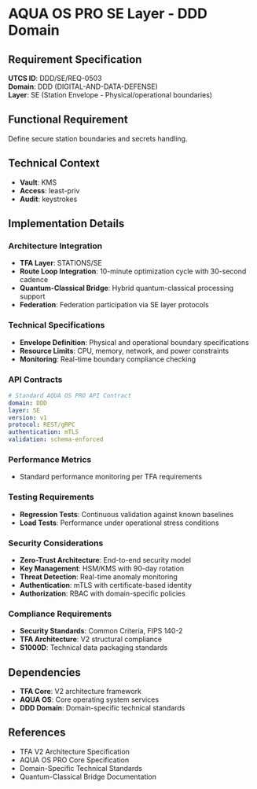 # AQUA OS PRO SE Layer - DDD Domain

## Requirement Specification

**UTCS ID**: DDD/SE/REQ-0503  
**Domain**: DDD (DIGITAL-AND-DATA-DEFENSE)  
**Layer**: SE (Station Envelope - Physical/operational boundaries)  

## Functional Requirement

Define secure station boundaries and secrets handling.

## Technical Context

- **Vault**: KMS
- **Access**: least-priv
- **Audit**: keystrokes


## Implementation Details

### Architecture Integration
- **TFA Layer**: STATIONS/SE
- **Route Loop Integration**: 10-minute optimization cycle with 30-second cadence
- **Quantum-Classical Bridge**: Hybrid quantum-classical processing support
- **Federation**: Federation participation via SE layer protocols

### Technical Specifications

- **Envelope Definition**: Physical and operational boundary specifications
- **Resource Limits**: CPU, memory, network, and power constraints
- **Monitoring**: Real-time boundary compliance checking

### API Contracts


```yaml
# Standard AQUA OS PRO API Contract
domain: DDD
layer: SE
version: v1
protocol: REST/gRPC
authentication: mTLS
validation: schema-enforced
```

### Performance Metrics

- Standard performance monitoring per TFA requirements

### Testing Requirements

- **Regression Tests**: Continuous validation against known baselines
- **Load Tests**: Performance under operational stress conditions

### Security Considerations

- **Zero-Trust Architecture**: End-to-end security model
- **Key Management**: HSM/KMS with 90-day rotation
- **Threat Detection**: Real-time anomaly monitoring
- **Authentication**: mTLS with certificate-based identity
- **Authorization**: RBAC with domain-specific policies

### Compliance Requirements

- **Security Standards**: Common Criteria, FIPS 140-2
- **TFA Architecture**: V2 structural compliance
- **S1000D**: Technical data packaging standards

## Dependencies

- **TFA Core**: V2 architecture framework
- **AQUA OS**: Core operating system services
- **DDD Domain**: Domain-specific technical standards

## References

- TFA V2 Architecture Specification
- AQUA OS PRO Core Specification
- Domain-Specific Technical Standards
- Quantum-Classical Bridge Documentation
